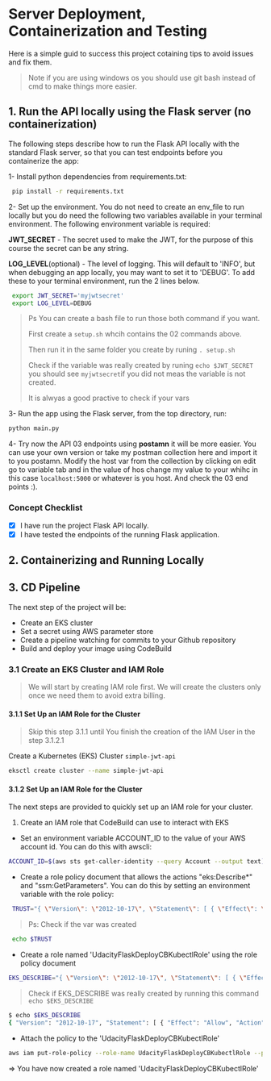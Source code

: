 # Server Deployment, Containerization and Testing

Here is a simple guid to success this project cotaining tips to avoid issues and fix them.

> Note if you are using windows os you should use git bash instead of cmd to make things more easier.

## 1. Run the API locally using the Flask server (no containerization)

The following steps describe how to run the Flask API locally with the standard Flask server, so that you can test endpoints before you containerize the app:

1- Install python dependencies from requirements.txt: 

```sh
 pip install -r requirements.txt
```

2- Set up the environment. You do not need to create an env_file to run locally but you do need the following two variables available in your terminal environment. The following environment variable is required:

**JWT_SECRET** - The secret used to make the JWT, for the purpose of this course the secret can be any string.

**LOG_LEVEL**(optional) - The level of logging. This will default to 'INFO', but when debugging an app locally, you may want to set it to 'DEBUG'. To add these to your terminal environment, run the 2 lines below.

```sh
 export JWT_SECRET='myjwtsecret'
 export LOG_LEVEL=DEBUG
```

> Ps You can create a bash file to run those both command if you want.
>
> First create a `setup.sh` whcih contains the 02 commands above.
>
> Then run it in the same folder you create by runing `. setup.sh`
>
>Check if the variable was really created by runing `echo $JWT_SECRET` you should see `myjwtsecret`if you did not meas the variable is not created.
>
> It is alwyas a good practive to check if your vars

3- Run the app using the Flask server, from the top directory, run:

```sh
python main.py
```

4- Try now the API 03 endpoints using **postamn** it will be more easier. You can use your own version or take my postman collection here and import it to you postamn. Modify the host var from the collection by clicking on edit go to variable tab and in the value of hos change my value to your whihc in this case `localhost:5000` or whatever is you host.
And check the 03 end points :).

### Concept Checklist

- [x]  I have run the project Flask API locally.
- [x] I have tested the endpoints of the running Flask application.

## 2. Containerizing and Running Locally

## 3. CD Pipeline

The next step of the project will be:

- Create an EKS cluster
- Set a secret using AWS parameter store
- Create a pipeline watching for commits to your Github repository
- Build and deploy your image using CodeBuild

### 3.1 Create an EKS Cluster and IAM Role

> We will start by creating IAM role first. We will create the clusters only once we need them to avoid extra billing.

#### 3.1.1 Set Up an IAM Role for the Cluster

> Skip this step 3.1.1 until You finish the creation of the IAM User in the step 3.1.2.1

Create a Kubernetes (EKS) Cluster `simple-jwt-api`

```sh
eksctl create cluster --name simple-jwt-api
```

#### 3.1.2 Set Up an IAM Role for the Cluster

The next steps are provided to quickly set up an IAM role for your cluster.

1. Create an IAM role that CodeBuild can use to interact with EKS

- Set an environment variable ACCOUNT_ID to the value of your AWS account id. You can do this with awscli:
  
```sh
ACCOUNT_ID=$(aws sts get-caller-identity --query Account --output text)
```

- Create a role policy document that allows the actions "eks:Describe*" and "ssm:GetParameters". You can do this by setting an environment variable with the role policy:
  
```sh
 TRUST="{ \"Version\": \"2012-10-17\", \"Statement\": [ { \"Effect\": \"Allow\", \"Principal\": { \"AWS\": \"arn:aws:iam::${ACCOUNT_ID}:root\" }, \"Action\": \"sts:AssumeRole\" } ] }"
 ```

> Ps: Check if the var was created

```sh
 echo $TRUST
```

- Create a role named 'UdacityFlaskDeployCBKubectlRole' using the role policy document

```sh
EKS_DESCRIBE="{ \"Version\": \"2012-10-17\", \"Statement\": [ { \"Effect\": \"Allow\", \"Action\": [ \"eks:Describe*\", \"ssm:GetParameters*\" ], \"Resource\": \"*\" } ] }"
```

> Check if EKS_DESCRIBE was really created by running this command `echo $EKS_DESCRIBE`

```sh
$ echo $EKS_DESCRIBE
{ "Version": "2012-10-17", "Statement": [ { "Effect": "Allow", "Action": [ "eks:Describe*", "ssm:GetParameters*" ], "Resource": "*" } ] }
```

- Attach the policy to the 'UdacityFlaskDeployCBKubectlRole'

```sh
aws iam put-role-policy --role-name UdacityFlaskDeployCBKubectlRole --policy-name eks-describe --policy-document "$EKS_DESCRIBE"
```

=> You have now created a role named 'UdacityFlaskDeployCBKubectlRole'
